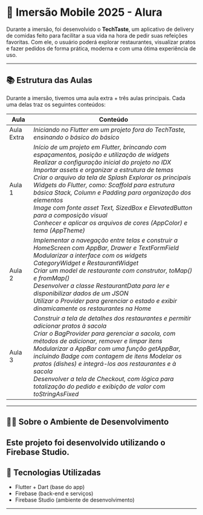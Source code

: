 # 📱 Imersão Mobile 2025 - Alura

Durante a imersão, foi desenvolvido o **TechTaste**, um aplicativo de delivery de comidas feito para facilitar a sua vida na hora de pedir suas refeições favoritas. Com ele, o usuário poderá explorar restaurantes, visualizar pratos e fazer pedidos de forma prática, moderna e com uma ótima experiência de uso.

---

## 📚 Estrutura das Aulas

Durante a imersão, tivemos uma aula extra + três aulas principais. Cada uma delas traz os seguintes conteúdos:

| Aula | Conteúdo |
|------|----------|
| Aula Extra | *Iniciando no Flutter em um projeto fora do TechTaste, ensinando o básico do básico*  |
| Aula 1 | *Início de um projeto em Flutter, brincando com espaçamentos, posição e utilização de widgets <br> Realizar a configuração inicial do projeto no IDX Importar assets e organizar a estrutura de temas <br>Criar o arquivo da tela de Splash Explorar os principais Widgets do Flutter, como: Scaffold para estrutura básica Stack, Column e Padding para organização dos elementos <br> Image com fonte asset Text, SizedBox e ElevatedButton para a composição visual<br> Conhecer e aplicar os arquivos de cores (AppColor) e tema (AppTheme)* |
| Aula 2 | *Implementar a navegação entre telas e construir a HomeScreen com AppBar, Drawer e TextFormField Modularizar a interface com os widgets CategoryWidget e RestaurantWidget <br> Criar um model de restaurante com construtor, toMap() e fromMap() <br>Desenvolver a classe RestaurantData para ler e disponibilizar dados de um JSON<br> Utilizar o Provider para gerenciar o estado e exibir dinamicamente os restaurantes na Home* |
| Aula 3 | *Construir a tela de detalhes dos restaurantes e permitir adicionar pratos à sacola <br>Criar o BagProvider para gerenciar a sacola, com métodos de adicionar, remover e limpar itens <br> Modularizar a AppBar com uma função getAppBar, incluindo Badge com contagem de itens Modelar os pratos (dishes) e integrá-los aos restaurantes e à sacola <br> Desenvolver a tela de Checkout, com lógica para totalização do pedido e exibição de valor com toStringAsFixed* |

---

## 🧑‍💻 Sobre o Ambiente de Desenvolvimento

Este projeto foi desenvolvido utilizando o **Firebase Studio**. 
---

## 🚀 Tecnologias Utilizadas

- Flutter + Dart (base do app)
- Firebase (back-end e serviços)
- Firebase Studio (ambiente de desenvolvimento)

---


